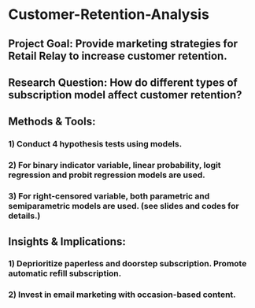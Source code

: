 # Customer-Retention-Analysis

## Project Goal: Provide marketing strategies for Retail Relay to increase customer retention.

## Research Question: How do different types of subscription model affect customer retention?

## Methods & Tools: 
### 1) Conduct 4 hypothesis tests using models.
### 2) For binary indicator variable, linear probability, logit regression and probit regression models are used.
### 3) For right-censored variable, both parametric and semiparametric models are used. (see slides and codes for details.)

## Insights & Implications: 
### 1) Deprioritize paperless and doorstep subscription. Promote automatic refill subscription.
### 2) Invest in email marketing with occasion-based content.
